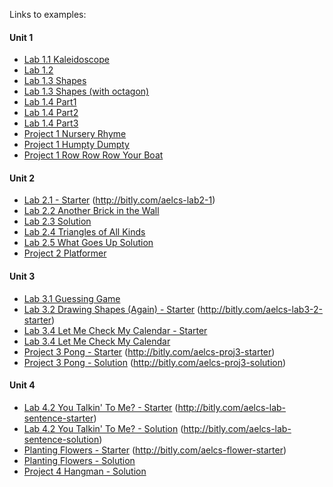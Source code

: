 Links to examples:

#### Unit 1
- [Lab 1.1 Kaleidoscope](http://snap.berkeley.edu/snapsource/snap.html#run:https://raw.githubusercontent.com/aelcs/snap-examples/master/unit-1/lab1.1-kaleidoscope.xml)
- [Lab 1.2](http://snap.berkeley.edu/snapsource/snap.html#run:https://raw.githubusercontent.com/aelcs/snap-examples/master/unit-1/lab1.2.xml)
- [Lab 1.3 Shapes](http://snap.berkeley.edu/snapsource/snap.html#run:https://raw.githubusercontent.com/aelcs/snap-examples/master/unit-1/lab1.3-shapes.xml)
- [Lab 1.3 Shapes (with octagon)](http://snap.berkeley.edu/snapsource/snap.html#run:https://raw.githubusercontent.com/aelcs/snap-examples/master/unit-1/lab1.3-shapes-octagon.xml)
- [Lab 1.4 Part1](http://snap.berkeley.edu/snapsource/snap.html#run:https://raw.githubusercontent.com/aelcs/snap-examples/master/unit-1/lab1.4-part1.xml)
- [Lab 1.4 Part2](http://snap.berkeley.edu/snapsource/snap.html#run:https://raw.githubusercontent.com/aelcs/snap-examples/master/unit-1/lab1.4-part2.xml)
- [Lab 1.4 Part3](http://snap.berkeley.edu/snapsource/snap.html#run:https://raw.githubusercontent.com/aelcs/snap-examples/master/unit-1/lab1.4-part3.xml)
- [Project 1 Nursery Rhyme](http://snap.berkeley.edu/snapsource/snap.html#run:https://raw.githubusercontent.com/aelcs/snap-examples/master/unit-1/project1-nursery_rhyme.xml)
- [Project 1 Humpty Dumpty](http://snap.berkeley.edu/snapsource/snap.html#run:https://raw.githubusercontent.com/aelcs/snap-examples/master/unit-1/Project.1.Humpty.Dumpty.xml)
- [Project 1 Row Row Row Your Boat](http://snap.berkeley.edu/snapsource/snap.html#run:https://raw.githubusercontent.com/aelcs/snap-examples/master/unit-1/Project.1.Row.Row.Row.Your.Boat.xml)

#### Unit 2
- [Lab 2.1 - Starter](http://snap.berkeley.edu/snapsource/snap.html#run:https://raw.githubusercontent.com/aelcs/snap-examples/master/unit-2/Lab%202.1%20Starter.xml) (http://bitly.com/aelcs-lab2-1)
- [Lab 2.2 Another Brick in the Wall](http://snap.berkeley.edu/snapsource/snap.html#run:https://raw.githubusercontent.com/aelcs/snap-examples/master/unit-2/Lab%202.2%20Another%20Brick%20in%20the%20Wall.xml)
- [Lab 2.3 Solution](http://snap.berkeley.edu/snapsource/snap.html#run:https://raw.githubusercontent.com/aelcs/snap-examples/master/unit-2/Lab%202.3%20Solution.xml)
- [Lab 2.4 Triangles of All Kinds](http://snap.berkeley.edu/snapsource/snap.html#run:https://raw.githubusercontent.com/aelcs/snap-examples/master/unit-2/Lab%202.4%20Triangles%20of%20All%20Kinds.xml)
- [Lab 2.5 What Goes Up Solution](http://snap.berkeley.edu/snapsource/snap.html#run:https://raw.githubusercontent.com/aelcs/snap-examples/master/unit-2/2.5%20What%20Goes%20Up%20Solution.xml)
- [Project 2 Platformer](http://snap.berkeley.edu/snapsource/snap.html#run:https://raw.githubusercontent.com/aelcs/snap-examples/master/unit-2/project1-platformer.xml)

#### Unit 3
- [Lab 3.1 Guessing Game](http://snap.berkeley.edu/snapsource/snap.html#run:https://raw.githubusercontent.com/aelcs/snap-examples/master/unit-3/3.1%20Guessing%20Game.xml)
- [Lab 3.2 Drawing Shapes (Again) - Starter](http://snap.berkeley.edu/snapsource/snap.html#run:https://raw.githubusercontent.com/aelcs/snap-examples/master/unit-3/3.2%20Drawing%20Shapes%20(Again)%20-%20Starter.xml) (http://bitly.com/aelcs-lab3-2-starter)
- [Lab 3.4 Let Me Check My Calendar - Starter](http://snap.berkeley.edu/snapsource/snap.html#run:https://raw.githubusercontent.com/aelcs/snap-examples/master/unit-3/3.4%20Let%20Me%20Check%20My%20Calendar%20-%20Starter.xml)
- [Lab 3.4 Let Me Check My Calendar](http://snap.berkeley.edu/snapsource/snap.html#run:https://raw.githubusercontent.com/aelcs/snap-examples/master/unit-3/3.4%20Let%20Me%20Check%20My%20Calendar.xml)
- [Project 3 Pong - Starter](http://snap.berkeley.edu/snapsource/snap.html#run:https://raw.githubusercontent.com/aelcs/snap-examples/master/unit-3/Project%203%20Pong%20Starter.xml) (http://bitly.com/aelcs-proj3-starter)
- [Project 3 Pong - Solution](http://snap.berkeley.edu/snapsource/snap.html#run:https://raw.githubusercontent.com/aelcs/snap-examples/master/unit-3/Project%203%20Pong%20Solution.xml) (http://bitly.com/aelcs-proj3-solution)

#### Unit 4
- [Lab 4.2 You Talkin' To Me? - Starter](http://snap.berkeley.edu/snapsource/snap.html#run:https://raw.githubusercontent.com/aelcs/snap-examples/master/unit-4/Sentence%20Generator%20(Starter).xml) (http://bitly.com/aelcs-lab-sentence-starter)
- [Lab 4.2 You Talkin' To Me? - Solution](http://snap.berkeley.edu/snapsource/snap.html#run:https://raw.githubusercontent.com/aelcs/snap-examples/master/unit-4/Sentence%20Generator%20(Solution).xml) (http://bitly.com/aelcs-lab-sentence-solution)
- [Planting Flowers - Starter](http://snap.berkeley.edu/snapsource/snap.html#run:https://raw.githubusercontent.com/aelcs/snap-examples/master/unit-4/flowers%20(starter).xml) (http://bitly.com/aelcs-flower-starter)
- [Planting Flowers - Solution](http://snap.berkeley.edu/snapsource/snap.html#run:https://raw.githubusercontent.com/aelcs/snap-examples/master/unit-4/flowers%20(solution).xml)
- [Project 4 Hangman - Solution](http://snap.berkeley.edu/snapsource/snap.html#run:https://raw.githubusercontent.com/aelcs/snap-examples/master/unit-4/Hangman.xml)
